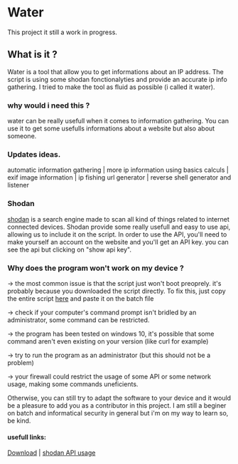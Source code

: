 # Water
This project it still a work in progress.


## What is it ?
Water is a tool that allow you to get informations about an IP address.
The script is using some shodan fonctionalyties and provide an accurate ip info gathering.
I tried to make the tool as fluid as possible (i called it water).

### why would i need this ?
 water can be really usefull when it comes to information gathering. You can use it to get some usefulls informations about a website but also about someone.

### Updates ideas.

automatic information gathering | more ip information using basics calculs | exif image information | ip fishing url generator | reverse shell generator and listener

### Shodan
[shodan](https://www.shodan.io/) is a search engine made to scan all kind of things related to internet connected devices.
Shodan provide some really usefull and easy to use api, allowing us to include it on the script. In order to use the API, you'll need to make yourself an account on the website and you'll get an API key. you can see the api but clicking on "show api key".

### Why does the program won't work on my device ?

-> the most common issue is that the script just won't boot preoprely. it's probably because you downloaded the script directly. To fix this, just copy the entire script [here](https://raw.githubusercontent.com/b3rt1ng/Water/master/main.bat) and paste it on the batch file

-> check if your computer's command prompt isn't bridled by an administrator, some command can be restricted.

-> the program has been tested on windows 10, it's possible that some command aren't even existing on your version (like curl for example)

-> try to run the program as an administrator (but this should not be a problem)

-> your firewall could restrict the usage of some API or some network usage, making some commands uneficients.

Otherwise, you can still try to adapt the software to your device and it would be a pleasure to add you as a contributor in this project.
I am still a beginer on batch and informatical security in general but i'm on my way to learn so, be kind.

#### usefull links:
[Download](https://github.com/b3rt1ng/Water/files/3311720/water.zip) |
[shodan API usage](https://developer.shodan.io/api)

